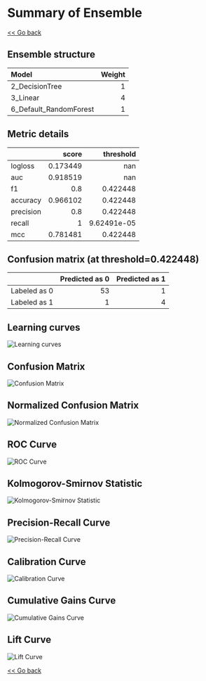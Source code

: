 # Summary of Ensemble

[<< Go back](../README.md)


## Ensemble structure
| Model                  |   Weight |
|:-----------------------|---------:|
| 2_DecisionTree         |        1 |
| 3_Linear               |        4 |
| 6_Default_RandomForest |        1 |

## Metric details
|           |    score |     threshold |
|:----------|---------:|--------------:|
| logloss   | 0.173449 | nan           |
| auc       | 0.918519 | nan           |
| f1        | 0.8      |   0.422448    |
| accuracy  | 0.966102 |   0.422448    |
| precision | 0.8      |   0.422448    |
| recall    | 1        |   9.62491e-05 |
| mcc       | 0.781481 |   0.422448    |


## Confusion matrix (at threshold=0.422448)
|              |   Predicted as 0 |   Predicted as 1 |
|:-------------|-----------------:|-----------------:|
| Labeled as 0 |               53 |                1 |
| Labeled as 1 |                1 |                4 |

## Learning curves
![Learning curves](learning_curves.png)
## Confusion Matrix

![Confusion Matrix](confusion_matrix.png)


## Normalized Confusion Matrix

![Normalized Confusion Matrix](confusion_matrix_normalized.png)


## ROC Curve

![ROC Curve](roc_curve.png)


## Kolmogorov-Smirnov Statistic

![Kolmogorov-Smirnov Statistic](ks_statistic.png)


## Precision-Recall Curve

![Precision-Recall Curve](precision_recall_curve.png)


## Calibration Curve

![Calibration Curve](calibration_curve_curve.png)


## Cumulative Gains Curve

![Cumulative Gains Curve](cumulative_gains_curve.png)


## Lift Curve

![Lift Curve](lift_curve.png)



[<< Go back](../README.md)
